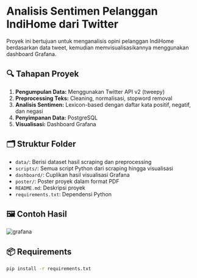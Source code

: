 # Analisis Sentimen Pelanggan IndiHome dari Twitter

Proyek ini bertujuan untuk menganalisis opini pelanggan IndiHome berdasarkan data tweet, kemudian memvisualisasikannya menggunakan dashboard Grafana.

## 🔍 Tahapan Proyek

1. **Pengumpulan Data:** Menggunakan Twitter API v2 (tweepy)
2. **Preprocessing Teks:** Cleaning, normalisasi, stopword removal
3. **Analisis Sentimen:** Lexicon-based dengan daftar kata positif, negatif, dan negasi
4. **Penyimpanan Data:** PostgreSQL
5. **Visualisasi:** Dashboard Grafana

## 🗂 Struktur Folder

- `data/`: Berisi dataset hasil scraping dan preprocessing
- `scripts/`: Semua script Python dari scraping hingga visualisasi
- `dashboard/`: Cuplikan hasil visualisasi Grafana
- `poster/`: Poster proyek dalam format PDF
- `README.md`: Deskripsi proyek
- `requirements.txt`: Dependensi Python

## 🖼 Contoh Hasil

![grafana](dashboard/dashboard.png)

## 📦 Requirements

```bash
pip install -r requirements.txt
```
